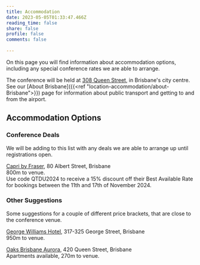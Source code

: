 ```yaml
---
title: Accommodation
date: 2023-05-05T01:33:47.466Z
reading_time: false
share: false
profile: false
comments: false
 
---
```

On this page you will find information about accommodation options, including any special conference rates we are able to arrange.

The conference will be held at [308 Queen Street](https://about.uq.edu.au/campuses-facilities/brisbane-city/308-queen-st), in Brisbane's city centre. See our [About Brisbane]({{<ref "location-accommodation/about-Brisbane">}}) page for information about public transport and getting to and from the airport.

## Accommodation Options

### Conference Deals
We will be adding to this list with any deals we are able to arrange up until registrations open.

[Capri by Fraser](https://www.frasershospitality.com/en/australia/brisbane/capri-by-fraser-brisbane/), 80 Albert Street, Brisbane
<br>800m to venue. 
<br>Use code QTDU2024 to receive a 15% discount off their Best Available Rate for bookings between the 11th and 17th of November 2024.

### Other Suggestions
Some suggestions for a couple of different price brackets, that are close to the conference venue.

[George Williams Hotel](https://www.hotelsone.com/brisbane-hotels-au/george-williams-hotel-brisbane.html), 317-325 George Street, Brisbane
<br>950m to venue.

[Oaks Brisbane Aurora](https://www.oakshotels.com/en/oaks-aurora-tower), 420 Queen Street, Brisbane
<br>Apartments available, 270m to venue.

<br>
